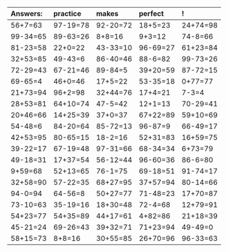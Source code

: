 | Answers: | practice | makes | perfect | ! |
| :--- | :--- | :--- | :--- | :--- |
| 56+7=63 | 97-19=78 | 92-20=72 | 18+5=23 | 24+74=98 | 
| 99-34=65 | 89-63=26 | 8+8=16 | 9+3=12 | 74-8=66 | 
| 81-23=58 | 22+0=22 | 43-33=10 | 96-69=27 | 61+23=84 | 
| 32+53=85 | 49-43=6 | 86-40=46 | 88-6=82 | 99-73=26 | 
| 72-29=43 | 67-21=46 | 89-84=5 | 39+20=59 | 87-72=15 | 
| 69-65=4 | 46+0=46 | 17+5=22 | 53-35=18 | 0+77=77 | 
| 21+73=94 | 96+2=98 | 32+44=76 | 17+4=21 | 7-3=4 | 
| 28+53=81 | 64+10=74 | 47-5=42 | 12+1=13 | 70-29=41 | 
| 20+46=66 | 14+25=39 | 37+0=37 | 67+22=89 | 59+10=69 | 
| 54-48=6 | 84-20=64 | 85-72=13 | 96-87=9 | 66-49=17 | 
| 42+53=95 | 80-65=15 | 18-2=16 | 52+31=83 | 16+59=75 | 
| 39-22=17 | 67-19=48 | 97-31=66 | 68-34=34 | 6+73=79 | 
| 49-18=31 | 17+37=54 | 56-12=44 | 96-60=36 | 86-6=80 | 
| 9+59=68 | 52+13=65 | 76-1=75 | 69-18=51 | 91-74=17 | 
| 32+58=90 | 57-22=35 | 68+27=95 | 37+57=94 | 80-14=66 | 
| 94-0=94 | 64-56=8 | 50+27=77 | 71-48=23 | 17+70=87 | 
| 73-10=63 | 35-19=16 | 18+30=48 | 72-4=68 | 12+79=91 | 
| 54+23=77 | 54+35=89 | 44+17=61 | 4+82=86 | 21+18=39 | 
| 45-21=24 | 69-26=43 | 39+32=71 | 71+23=94 | 49-49=0 | 
| 58+15=73 | 8+8=16 | 30+55=85 | 26+70=96 | 96-33=63 | 
